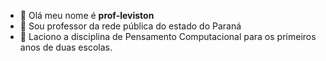 - 👋 Olá meu nome é **prof-leviston**
- 👀 Sou professor da rede pública do estado do Paraná
- 🌱 Laciono a disciplina de Pensamento Computacional para os primeiros anos de duas escolas.

<!---
prof-leviston/prof-leviston is a ✨ special ✨ repository because its `README.md` (this file) appears on your GitHub profile.
You can click the Preview link to take a look at your changes.
--->
